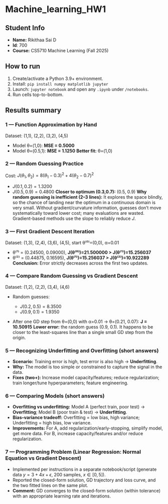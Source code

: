 # Machine_learning_HW1

## Student Info

* **Name:** Rikithaa Sai D
* **Id**: 700
* **Course:** CS5710 Machine Learning (Fall 2025)

## How to run

1. Create/activate a Python 3.9+ environment.
2. Install: `pip install numpy matplotlib jupyter`
3. Launch: `jupyter notebook` and open any `.ipynb` under `/notebooks`.
4. Run cells top-to-bottom.

## Results summary

### 1 — Function Approximation by Hand

Dataset: (1,1), (2,2), (3,2), (4,5)

* Model θ=(1,0): **MSE = 0.5000**
* Model θ=(0.5,1): **MSE = 1.1250**
  **Better fit:** θ=(1,0)

### 2 — Random Guessing Practice

Cost: $J(\theta_1,\theta_2)=8(\theta_1-0.3)^2+4(\theta_2-0.7)^2$

* $J(0.1,0.2)=1.3200$
* $J(0.5,0.9)=0.4800$
  **Closer to optimum (0.3,0.7):** (0.5, 0.9)
  **Why random guessing is inefficient (2–3 lines):** It explores the space blindly, so the chance of landing near the optimum in a continuous domain is very small. Without gradient/curvature information, guesses don’t move systematically toward lower cost; many evaluations are wasted. Gradient-based methods use the slope to reliably reduce $J$.

### 3 — First Gradient Descent Iteration

Dataset: (1,3), (2,4), (3,6), (4,5), start θ⁽⁰⁾=(0,0), α=0.01

* θ⁽¹⁾ = (0.24500, 0.09000), **J(θ⁽⁰⁾)=21.500000 > J(θ⁽¹⁾)=15.256037**
* θ⁽²⁾ = (0.44875, 0.16595), **J(θ⁽¹⁾)=15.256037 > J(θ⁽²⁾)=10.922289**
  **Conclusion:** Error strictly decreases across the first two updates.

### 4 — Compare Random Guessing vs Gradient Descent

Dataset: (1,2), (2,2), (3,4), (4,6)

* Random guesses:

  * $J(0.2,0.5)=8.3500$
  * $J(0.9,0.1)=1.9350$
* After one GD step from θ=(0,0) with α=0.01 → θ=(0.21, 0.07): **J = 10.50915**
  **Lower error:** the random guess (0.9, 0.1). It happens to be closer to the least-squares line than a single small GD step from the origin.

### 5 — Recognizing Underfitting and Overfitting (short answers)

* **Scenario:** Training error is high, test error is also high → **Underfitting**.
* **Why:** The model is too simple or constrained to capture the signal in the data.
* **Fixes (two+):** Increase model capacity/features; reduce regularization; train longer/tune hyperparameters; feature engineering.

### 6 — Comparing Models (short answers)

* **Overfitting vs underfitting:** Model A (perfect train, poor test) → **Overfitting**; Model B (poor train & test) → **Underfitting**.
* **Bias–variance tradeoff:** Overfitting = low bias, high variance; Underfitting = high bias, low variance.
* **Improvements:** For A, add regularization/early-stopping, simplify model, get more data. For B, increase capacity/features and/or reduce regularization.

### 7 — Programming Problem (Linear Regression: Normal Equation vs Gradient Descent)

* Implemented per instructions in a separate notebook/script (generate data $y=3+4x+\epsilon$, 200 samples, $x\in[0,5]$).
* Reported the closed-form solution, GD trajectory and loss curve, and the two fitted lines on the same plot.
* **Comment:** GD converges to the closed-form solution (within tolerance) with an appropriate learning rate and iterations.




